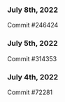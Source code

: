 ### July 8th, 2022

Commit #246424

### July 5th, 2022

Commit #314353


### July 4th, 2022

Commit #72281

